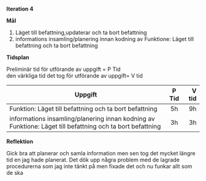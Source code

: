 **Iteration 4**

**Mål** 

1. Läget till befattning,updaterar och ta bort befattning 	
1. informations insamling/planering innan kodning av Funktione: Läget till befattning och ta bort befattning 	

**Tidsplan** 

Preliminär tid för utförande av uppgift = P Tid  
den värkliga tid det tog för utförande av uppgift= V tid


| Uppgift       | P Tid           | V tid  |
| ------------- |:-------------:| -----:|
| Funktion: Läget till befattning och ta bort befattning | 5h| 9h |
| informations insamling/planering innan kodning av Funktione: Läget till befattning och ta bort befattning | 3h| 3h |

**Reflektion** 

Gick bra att planerar och samla information men sen tog det mycket längre tid en jag hade planerat. Det dök upp några problem med de lagrade procedurerna som jag inte tänkt på men fixade det och nu funkar allt som de ska   
